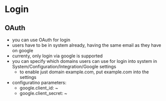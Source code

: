 Login
=====

OAuth
-----

- you can use OAuth for login
- users have to be in system already, having the same email as they have on google
- currenty, only login via google is supported
- you can specify which domains users can use for login into system in System/Configuration/Integration/Google settings
    - to enable just domain example.com, put example.com into the settings
- configuratino parameters:
    - google.client_id: ~
    - google.client_secret: ~
